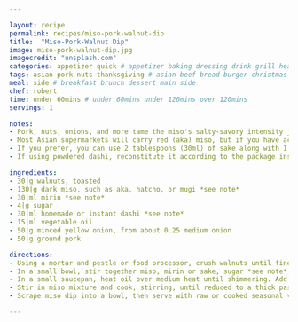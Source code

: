 ```yaml
---

layout: recipe
permalink: recipes/miso-pork-walnut-dip 
title:  "Miso-Pork-Walnut Dip"
image: miso-pork-walnut-dip.jpg 
imagecredit: "unsplash.com" 
categories: appetizer quick # appetizer baking dressing drink grill healthyish marinade oven pickling quick raw salad sandwich sauce snack soup
tags: asian pork nuts thanksgiving # asian beef bread burger christmas duck french fruit indian italian mexican nuts pasta pork poultry rice seafood thanksgiving vegetarian
meal: side # breakfast brunch dessert main side
chef: robert 
time: under 60mins # under 60mins under 120mins over 120mins
servings: 1 

notes:
- Pork, nuts, onions, and more tame the miso's salty-savory intensity just enough to make it perfect as a flavorful dip.
- Most Asian supermarkets will carry red (aka) miso, but if you have access to a Japanese specialty market, try out some soybean (hatcho) or barley (mugi) miso, as these offer unique flavors to the dish. The former is made only with soybeans, as opposed to standard miso, which is typically made with a mix of soy and wheat or other grains. (Think of it as the difference between tamari and shoyu.) 
- If you prefer, you can use 2 tablespoons (30ml) of sake along with 1 additional teaspoon (4g) of sugar in place of the mirin in this recipe. 
- If using powdered dashi, reconstitute it according to the package instructions before adding it to the recipe.

ingredients:
- 30|g walnuts, toasted
- 130|g dark miso, such as aka, hatcho, or mugi *see note*
- 30|ml mirin *see note*
- 4|g sugar
- 30|ml homemade or instant dashi *see note*
- 15|ml vegetable oil
- 50|g minced yellow onion, from about 0.25 medium onion
- 50|g ground pork

directions:
- Using a mortar and pestle or food processor, crush walnuts until fine and crumbly (some small chunks are okay).
- In a small bowl, stir together miso, mirin or sake, sugar *see note*, and dashi. Set aside.
- In a small saucepan, heat oil over medium heat until shimmering. Add onion and cook, stirring, until softened and translucent, about 3 minutes. Add pork and cook, breaking it up into small bits with a spoon, until browned, about 6 minutes. Stir in walnuts.
- Stir in miso mixture and cook, stirring, until reduced to a thick paste, about 3 minutes; lower heat as necessary to prevent scorching.
- Scrape miso dip into a bowl, then serve with raw or cooked seasonal vegetables. The dip will keep up to 1 week in an airtight container in the refrigerator.

--- 
```

